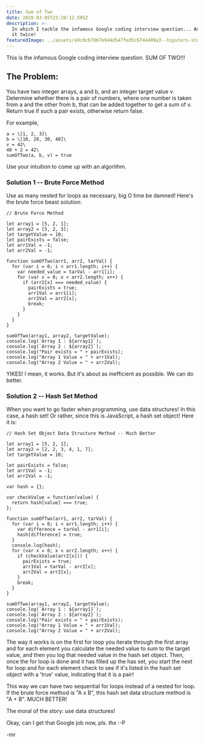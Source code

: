```yaml
---
title: Sum of Two
date: 2020-03-05T23:20:12.595Z
description: >-
  In which I tackle the infamous Google coding interview question... And solve
  it twice!
featuredImage: ../assets/a9c0cb7967e944d547fed5c6744409a3--hipsters-stones.jpg
---
```

This is the infamous Google coding interview question. SUM OF TWO!!!

## The Problem:

You have two integer arrays, a and b, and an integer target value v. Determine whether there is a pair of numbers, where one number is taken from a and the other from b, that can be added together to get a sum of v. Return true if such a pair exists, otherwise return false.

For example,

```
a = \[1, 2, 3]\
b = \[10, 20, 30, 40]\
v = 42\
40 + 2 = 42\
sumOfTwo(a, b, v) = true
```

Use your intuition to come up with an algorithm.

### Solution 1 -- Brute Force Method

Use as many nested for loops as necessary, big O time be damned! Here's the brute force beast solution:

```
// Brute Force Method

let array1 = [5, 2, 1];
let array2 = [5, 2, 3];
let targetValue = 10;
let pairExists = false;
let arr1Val = -1;
let arr2Val = -1;

function sumOfTwo(arr1, arr2, tarVal) {
  for (var i = 0; i < arr1.length; i++) {
    var needed_value = tarVal - arr1[i];
    for (var x = 0; x < arr2.length; x++) {
      if (arr2[x] === needed_value) {
        pairExists = true;
        arr1Val = arr1[i];
        arr2Val = arr2[x];
        break;
      }
    }
  }
}

sumOfTwo(array1, array2, targetValue);
console.log(`Array 1 : ${array1}`);
console.log(`Array 2 : ${array2}`);
console.log("Pair exists = " + pairExists);
console.log("Array 1 Value = " + arr1Val);
console.log("Array 2 Value = " + arr2Val);
```

YIKES! I mean, it works. But it's about as inefficient as possible. We can do better.

### Solution 2 -- Hash Set Method

When you want to go faster when programming, use data structures! In this case, a hash set! Or rather, since this is JavaScript, a hash set object! Here it is:

```
// Hash Set Object Data Structure Method -- Much Better

let array1 = [5, 2, 1];
let array2 = [2, 2, 3, 4, 1, 7];
let targetValue = 10;

let pairExists = false;
let arr1Val = -1;
let arr2Val = -1;

var hash = {};

var checkValue = function(value) {
  return hash[value] === true;
};

function sumOfTwo(arr1, arr2, tarVal) {
  for (var i = 0; i < arr1.length; i++) {
    var difference = tarVal - arr1[i];
    hash[difference] = true;
  }
  console.log(hash);
  for (var x = 0; x < arr2.length; x++) {
    if (checkValue(arr2[x])) {
      pairExists = true;
      arr1Val = tarVal - arr2[x];
      arr2Val = arr2[x];
    }
    break;
  }
}

sumOfTwo(array1, array2, targetValue);
console.log(`Array 1 : ${array1}`);
console.log(`Array 2 : ${array2}`);
console.log("Pair exists = " + pairExists);
console.log("Array 1 Value = " + arr1Val);
console.log("Array 2 Value = " + arr2Val);
```

The way it works is on the first for loop you iterate through the first array and for each element you calculate the needed value to sum to the target value, and then you log that needed value in the hash set object. Then, once the for loop is done and it has filled up the has set, you start the next for loop and for each element check to see if it's listed in the hash set object with a 'true' value, indicating that it is a pair!

This way we can have two sequential for loops instead of a nested for loop. If the brute force method is "A x B", this hash set data structure method is "A + B". MUCH BETTER!

The moral of the story: use data structures!

Okay, can I get that Google job now, pls. thx :-P

\-mr
